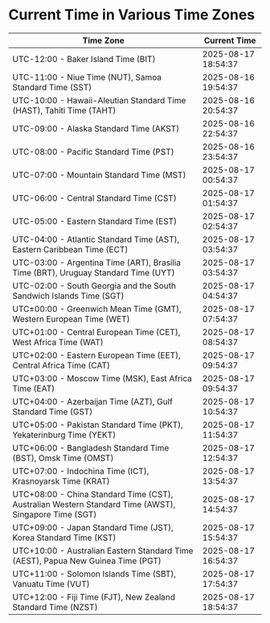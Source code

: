 # Current Time in Various Time Zones

| Time Zone | Current Time |
|-----------|--------------|
| UTC-12:00 - Baker Island Time (BIT) | 2025-08-17 18:54:37 |
| UTC-11:00 - Niue Time (NUT), Samoa Standard Time (SST) | 2025-08-16 19:54:37 |
| UTC-10:00 - Hawaii-Aleutian Standard Time (HAST), Tahiti Time (TAHT) | 2025-08-16 20:54:37 |
| UTC-09:00 - Alaska Standard Time (AKST) | 2025-08-16 22:54:37 |
| UTC-08:00 - Pacific Standard Time (PST) | 2025-08-16 23:54:37 |
| UTC-07:00 - Mountain Standard Time (MST) | 2025-08-17 00:54:37 |
| UTC-06:00 - Central Standard Time (CST) | 2025-08-17 01:54:37 |
| UTC-05:00 - Eastern Standard Time (EST) | 2025-08-17 02:54:37 |
| UTC-04:00 - Atlantic Standard Time (AST), Eastern Caribbean Time (ECT) | 2025-08-17 03:54:37 |
| UTC-03:00 - Argentina Time (ART), Brasília Time (BRT), Uruguay Standard Time (UYT) | 2025-08-17 03:54:37 |
| UTC-02:00 - South Georgia and the South Sandwich Islands Time (SGT) | 2025-08-17 04:54:37 |
| UTC±00:00 - Greenwich Mean Time (GMT), Western European Time (WET) | 2025-08-17 07:54:37 |
| UTC+01:00 - Central European Time (CET), West Africa Time (WAT) | 2025-08-17 08:54:37 |
| UTC+02:00 - Eastern European Time (EET), Central Africa Time (CAT) | 2025-08-17 09:54:37 |
| UTC+03:00 - Moscow Time (MSK), East Africa Time (EAT) | 2025-08-17 09:54:37 |
| UTC+04:00 - Azerbaijan Time (AZT), Gulf Standard Time (GST) | 2025-08-17 10:54:37 |
| UTC+05:00 - Pakistan Standard Time (PKT), Yekaterinburg Time (YEKT) | 2025-08-17 11:54:37 |
| UTC+06:00 - Bangladesh Standard Time (BST), Omsk Time (OMST) | 2025-08-17 12:54:37 |
| UTC+07:00 - Indochina Time (ICT), Krasnoyarsk Time (KRAT) | 2025-08-17 13:54:37 |
| UTC+08:00 - China Standard Time (CST), Australian Western Standard Time (AWST), Singapore Time (SGT) | 2025-08-17 14:54:37 |
| UTC+09:00 - Japan Standard Time (JST), Korea Standard Time (KST) | 2025-08-17 15:54:37 |
| UTC+10:00 - Australian Eastern Standard Time (AEST), Papua New Guinea Time (PGT) | 2025-08-17 16:54:37 |
| UTC+11:00 - Solomon Islands Time (SBT), Vanuatu Time (VUT) | 2025-08-17 17:54:37 |
| UTC+12:00 - Fiji Time (FJT), New Zealand Standard Time (NZST) | 2025-08-17 18:54:37 |
